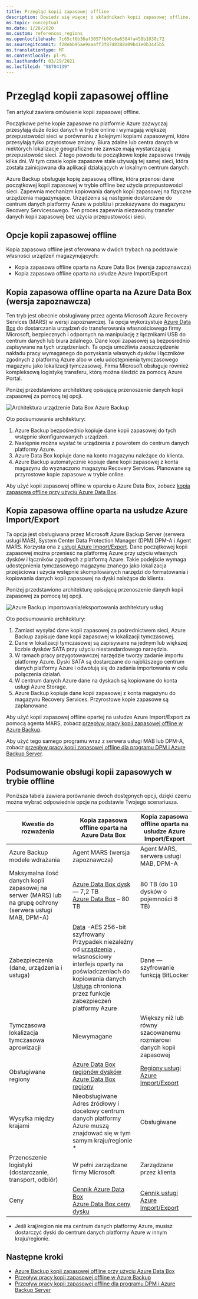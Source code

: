 ```yaml
---
title: Przegląd kopii zapasowej offline
description: Dowiedz się więcej o składnikach kopii zapasowej offline. Obejmują one kopie zapasowe offline na podstawie Azure Data Box i kopii zapasowej offline na podstawie usługi Azure Import/Export.
ms.topic: conceptual
ms.date: 1/28/2020
ms.custom: references_regions
ms.openlocfilehash: 7c65cf6b36af3057fb06c6a6584fa458b1030c72
ms.sourcegitcommit: f28ebb95ae9aaaff3f87d8388a09b41e0b3445b5
ms.translationtype: MT
ms.contentlocale: pl-PL
ms.lasthandoff: 03/29/2021
ms.locfileid: "98704139"
---
```

# <a name="overview-of-offline-backup"></a>Przegląd kopii zapasowej offline

Ten artykuł zawiera omówienie kopii zapasowej offline.

Początkowe pełne kopie zapasowe na platformie Azure zazwyczaj przesyłają duże ilości danych w trybie online i wymagają większej przepustowości sieci w porównaniu z kolejnymi kopiami zapasowymi, które przesyłają tylko przyrostowe zmiany. Biura zdalne lub centra danych w niektórych lokalizacje geograficzne nie zawsze mają wystarczającą przepustowość sieci. Z tego powodu te początkowe kopie zapasowe trwają kilka dni. W tym czasie kopie zapasowe stale używają tej samej sieci, która została zainicjowana dla aplikacji działających w lokalnym centrum danych.

Azure Backup obsługuje kopię zapasową offline, która przenosi dane początkowej kopii zapasowej w trybie offline bez użycia przepustowości sieci. Zapewnia mechanizm kopiowania danych kopii zapasowej na fizyczne urządzenia magazynujące. Urządzenia są następnie dostarczane do centrum danych platformy Azure w pobliżu i przekazywane do magazynu Recovery Servicesowego. Ten proces zapewnia niezawodny transfer danych kopii zapasowej bez użycia przepustowości sieci.

## <a name="offline-backup-options"></a>Opcje kopii zapasowej offline

Kopia zapasowa offline jest oferowana w dwóch trybach na podstawie własności urządzeń magazynujących:

- Kopia zapasowa offline oparta na Azure Data Box (wersja zapoznawcza)
- Kopia zapasowa offline oparta na usłudze Azure Import/Export

## <a name="offline-backup-based-on-azure-data-box-preview"></a>Kopia zapasowa offline oparta na Azure Data Box (wersja zapoznawcza)

Ten tryb jest obecnie obsługiwany przez agenta Microsoft Azure Recovery Services (MARS) w wersji zapoznawczej. Ta opcja wykorzystuje [Azure Data Box](https://azure.microsoft.com/services/databox/) do dostarczania urządzeń do transferowania własnościowego firmy Microsoft, bezpiecznych i odpornych na manipulację z łącznikami USB do centrum danych lub biura zdalnego. Dane kopii zapasowej są bezpośrednio zapisywane na tych urządzeniach. Ta opcja umożliwia zaoszczędzenie nakładu pracy wymaganego do pozyskania własnych dysków i łączników zgodnych z platformą Azure albo w celu udostępnienia tymczasowego magazynu jako lokalizacji tymczasowej. Firma Microsoft obsługuje również kompleksową logistykę transferu, którą można śledzić za pomocą Azure Portal.

Poniżej przedstawiono architekturę opisującą przenoszenie danych kopii zapasowej za pomocą tej opcji.

![Architektura urządzenie Data Box Azure Backup](./media/offline-backup-overview/azure-backup-databox-architecture.png)

Oto podsumowanie architektury:

1. Azure Backup bezpośrednio kopiuje dane kopii zapasowej do tych wstępnie skonfigurowanych urządzeń.
2. Następnie można wysłać te urządzenia z powrotem do centrum danych platformy Azure.
3. Azure Data Box kopiuje dane na konto magazynu należące do klienta.
4. Azure Backup automatycznie kopiuje dane kopii zapasowej z konta magazynu do wyznaczono magazynu Recovery Services. Planowane są przyrostowe kopie zapasowe w trybie online.

Aby użyć kopii zapasowej offline w oparciu o Azure Data Box, zobacz [kopia zapasowa offline przy użyciu Azure Data Box](offline-backup-azure-data-box.md).

## <a name="offline-backup-based-on-the-azure-importexport-service"></a>Kopia zapasowa offline oparta na usłudze Azure Import/Export

Ta opcja jest obsługiwana przez Microsoft Azure Backup Server (serwera usługi MAB), System Center Data Protection Manager (DPM) DPM-A i Agent MARS. Korzysta ona z [usługi Azure Import/Export](../import-export/storage-import-export-service.md). Dane początkowej kopii zapasowej można przenieść na platformę Azure przy użyciu własnych dysków i łączników zgodnych z platformą Azure. Takie podejście wymaga udostępnienia tymczasowego magazynu znanego jako lokalizacja przejściowa i użycia wstępnie skompilowanych narzędzi do formatowania i kopiowania danych kopii zapasowej na dyski należące do klienta.

Poniżej przedstawiono architekturę opisującą przenoszenie danych kopii zapasowej za pomocą tej opcji.

![Azure Backup importowania/eksportowania architektury usług](./media/offline-backup-overview/azure-backup-import-export.png)

Oto podsumowanie architektury:

1. Zamiast wysyłać dane kopii zapasowej za pośrednictwem sieci, Azure Backup zapisuje dane kopii zapasowej w lokalizacji tymczasowej.
2. Dane w lokalizacji tymczasowej są zapisywane na jednym lub większej liczbie dysków SATA przy użyciu niestandardowego narzędzia.
3. W ramach pracy przygotowawczej narzędzie tworzy zadanie importu platformy Azure. Dyski SATA są dostarczane do najbliższego centrum danych platformy Azure i odwołują się do zadania importowania w celu połączenia działań.
4. W centrum danych Azure dane na dyskach są kopiowane do konta usługi Azure Storage.
5. Azure Backup kopiuje dane kopii zapasowej z konta magazynu do magazynu Recovery Services. Przyrostowe kopie zapasowe są zaplanowane.

Aby użyć kopii zapasowej offline opartej na usłudze Azure Import/Export za pomocą agenta MARS, zobacz [przepływ pracy kopii zapasowej offline w Azure Backup](./backup-azure-backup-import-export.md).

Aby użyć tego samego programu wraz z serwera usługi MAB lub DPM-A, zobacz [przepływ pracy kopii zapasowej offline dla programu DPM i Azure Backup Server](./backup-azure-backup-server-import-export.md).

## <a name="offline-backup-support-summary"></a>Podsumowanie obsługi kopii zapasowych w trybie offline

Poniższa tabela zawiera porównanie dwóch dostępnych opcji, dzięki czemu można wybrać odpowiednie opcje na podstawie Twojego scenariusza.

| **Kwestie do rozważenia**                                            | **Kopia zapasowa offline oparta na Azure Data Box**                     | **Kopia zapasowa offline oparta na usłudze Azure Import/Export**                |
| ------------------------------------------------------------ | ------------------------------------------------------------ | ------------------------------------------------------------ |
| Azure Backup modele wdrażania                              | Agent MARS (wersja zapoznawcza)                                              | Agent MARS, serwera usługi MAB, DPM-A                                           |
| Maksymalna ilość danych kopii zapasowej na serwer (MARS) lub na grupę ochrony (serwera usługi MAB, DPM-A) | [Azure Data Box dysk](../databox/data-box-disk-overview.md) — 7,2 TB <br> [Azure Data Box](../databox/data-box-overview.md) – 80 TB       | 80 TB (do 10 dysków o pojemności 8 TB)                          |
| Zabezpieczenia (dane, urządzenia i usługa)                           | [Data](../databox/data-box-security.md#data-box-data-protection) -AES 256-bit szyfrowany <br> Przypadek niezależny od [urządzenia](../databox/data-box-security.md#data-box-device-protection) , własnościowy interfejs oparty na poświadczeniach do kopiowania danych <br> [Usługa](../databox/data-box-security.md#data-box-service-protection) chroniona przez funkcje zabezpieczeń platformy Azure | Dane — szyfrowanie funkcją BitLocker                                 |
| Tymczasowa lokalizacja tymczasowa aprowizacji                     | Niewymagane                                                | Większy niż lub równy szacowanemu rozmiarowi danych kopii zapasowej        |
| Obsługiwane regiony                                           | [Azure Data Box regionów dysków](../databox/data-box-disk-overview.md#region-availability) <br> [Azure Data Box regiony](../databox/data-box-disk-overview.md#region-availability) | [Regiony usługi Azure Import/Export](../import-export/storage-import-export-service.md#region-availability) |
| Wysyłka między krajami                                     | Nieobsługiwane  <br>    Adres źródłowy i docelowy centrum danych platformy Azure muszą znajdować się w tym samym kraju/regionie * | Obsługiwane                                                    |
| Przenoszenie logistyki (dostarczanie, transport, odbiór)           | W pełni zarządzane firmy Microsoft                                     | Zarządzane przez klienta                                            |
| Ceny                                                      | [Cennik Azure Data Box](https://azure.microsoft.com/pricing/details/databox/) <br> [Azure Data Box ceny dysku](https://azure.microsoft.com/pricing/details/databox/disk/) | [Cennik usługi Azure Import/Export](https://azure.microsoft.com/pricing/details/storage-import-export/) |

* Jeśli kraj/region nie ma centrum danych platformy Azure, musisz dostarczyć dyski do centrum danych platformy Azure w innym kraju/regionie.

## <a name="next-steps"></a>Następne kroki

- [Azure Backup kopii zapasowej offline przy użyciu Azure Data Box](offline-backup-azure-data-box.md#backup-data-size-and-supported-data-box-skus)
- [Przepływ pracy kopii zapasowej offline w Azure Backup](backup-azure-backup-import-export.md)
- [Przepływ pracy kopii zapasowej offline dla programu DPM i Azure Backup Server](backup-azure-backup-server-import-export.md)
